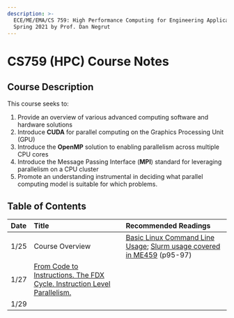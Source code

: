 ```yaml
---
description: >-
  ECE/ME/EMA/CS 759: High Performance Computing for Engineering Applications,
  Spring 2021 by Prof. Dan Negrut
---
```


# CS759 \(HPC\) Course Notes

## Course Description

This course seeks to: 

1. Provide an overview of various advanced computing software and hardware solutions
2. Introduce **CUDA** for parallel computing on the Graphics Processing Unit \(GPU\)
3. Introduce the **OpenMP** solution to enabling parallelism across multiple CPU cores
4. Introduce the Message Passing Interface \(**MPI**\) standard for leveraging parallelism on a CPU cluster
5. Promote an understanding instrumental in deciding what parallel computing model is suitable for which problems.

## Table of Contents

| Date | Title | Recommended Readings |
| :--- | :--- | :--- |
| 1/25 | Course Overview | [Basic Linux Command Line Usage](https://www.lynda.com/Linux-tutorials/Learning-Linux-Command-Line/753913-2.html); [Slurm usage covered in ME459](https://uwmadison.app.box.com/s/943jyv29y4u145uajfedgxamhn4ru9qx) \(p95-97\) |
| 1/27 | [From Code to Instructions. The FDX Cycle. Instruction Level Parallelism.](lecture-2-from-code-to-instructions.-the-fdx-cycle.-instruction-level-parallelism..md) |  |
| 1/29 |   |  |











